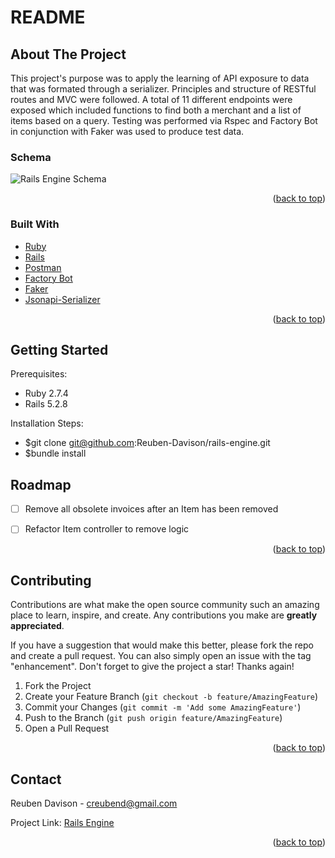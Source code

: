 # README
<div id="top"></div>


<!-- ABOUT THE PROJECT -->
## About The Project




This project's purpose was to apply the learning of API exposure to data that was formated through a serializer. Principles and structure of RESTful routes and MVC were followed. A total of 11 different endpoints were exposed which included functions to find both a merchant and a list of items based on a query. Testing was performed via Rspec and Factory Bot in conjunction with Faker was used to produce test data.

### Schema
![Rails Engine Schema](https://user-images.githubusercontent.com/97201304/169580222-7f832e31-5ca8-4b35-9441-3ea38adbfb86.jpg)

<p align="right">(<a href="#top">back to top</a>)</p>



### Built With

* [Ruby](https://www.ruby-lang.org/en/)
* [Rails](https://rubyonrails.org/)
* [Postman](https://www.postman.com/)
* [Factory Bot](https://github.com/thoughtbot/factory_bot)
* [Faker](https://github.com/faker-ruby/faker)
* [Jsonapi-Serializer](https://github.com/jsonapi-serializer/jsonapi-serializer)

<p align="right">(<a href="#top">back to top</a>)</p>



<!-- GETTING STARTED -->
## Getting Started

Prerequisites:
* Ruby 2.7.4
* Rails 5.2.8


Installation Steps:
* $git clone git@github.com:Reuben-Davison/rails-engine.git 
* $bundle install 



<!-- ROADMAP -->
## Roadmap

- [ ] Remove all obsolete invoices after an Item has been removed 
- [ ] Refactor Item controller to remove logic



<p align="right">(<a href="#top">back to top</a>)</p>



<!-- CONTRIBUTING -->
## Contributing

Contributions are what make the open source community such an amazing place to learn, inspire, and create. Any contributions you make are **greatly appreciated**.

If you have a suggestion that would make this better, please fork the repo and create a pull request. You can also simply open an issue with the tag "enhancement".
Don't forget to give the project a star! Thanks again!

1. Fork the Project
2. Create your Feature Branch (`git checkout -b feature/AmazingFeature`)
3. Commit your Changes (`git commit -m 'Add some AmazingFeature'`)
4. Push to the Branch (`git push origin feature/AmazingFeature`)
5. Open a Pull Request

<p align="right">(<a href="#top">back to top</a>)</p>



<!-- CONTACT -->
## Contact

Reuben Davison - creubend@gmail.com

Project Link: [Rails Engine](https://github.com/Reuben-Davison/rails-engine)

<p align="right">(<a href="#top">back to top</a>)</p>




<!-- MARKDOWN LINKS & IMAGES -->
<!-- https://www.markdownguide.org/basic-syntax/#reference-style-links -->
[contributors-shield]: https://img.shields.io/github/contributors/github_username/repo_name.svg?style=for-the-badge
[contributors-url]: https://github.com/github_username/repo_name/graphs/contributors
[forks-shield]: https://img.shields.io/github/forks/github_username/repo_name.svg?style=for-the-badge
[forks-url]: https://github.com/github_username/repo_name/network/members
[stars-shield]: https://img.shields.io/github/stars/github_username/repo_name.svg?style=for-the-badge
[stars-url]: https://github.com/github_username/repo_name/stargazers
[issues-shield]: https://img.shields.io/github/issues/github_username/repo_name.svg?style=for-the-badge
[issues-url]: https://github.com/github_username/repo_name/issues
[license-shield]: https://img.shields.io/github/license/github_username/repo_name.svg?style=for-the-badge
[license-url]: https://github.com/github_username/repo_name/blob/master/LICENSE.txt
[linkedin-shield]: https://img.shields.io/badge/-LinkedIn-black.svg?style=for-the-badge&logo=linkedin&colorB=555
[linkedin-url]: https://linkedin.com/in/linkedin_username
[product-screenshot]: images/screenshot.png
